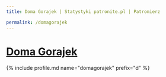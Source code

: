 ```yaml
---
title: Doma Gorajek | Statystyki patronite.pl | Patromierz

permalink: /domagorajek
---
```


# [Doma Gorajek](https://patronite.pl/domagorajek)

{% include profile.md name="domagorajek" prefix="d" %}

